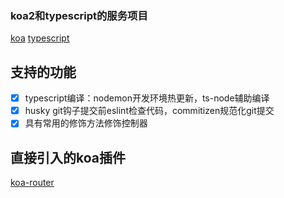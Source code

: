 ### koa2和typescript的服务项目
[koa](https://koa.bootcss.com/)
[typescript](https://www.tslang.cn/docs)

## 支持的功能
- [x] typescript编译：nodemon开发环境热更新，ts-node辅助编译
- [x] husky git钩子提交前eslint检查代码，commitizen规范化git提交
- [x] 具有常用的修饰方法修饰控制器

## 直接引入的koa插件
[koa-router](https://github.com/koajs/router/blob/HEAD/API.md)